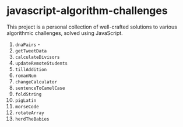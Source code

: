 # javascript-algorithm-challenges
This project is a personal collection of well-crafted solutions to various algorithmic challenges, solved using JavaScript.


1. `dnaPairs` -
2. `getTweetData`
3. `calculateDivisors`
4. `updateRemoteStudents`
5. `tillAddition`
6. `romanNum`
7. `changeCalculator`
8. `sentenceToCamelCase`
9. `foldString`
10. `pigLatin`
11. `morseCode`
12. `rotateArray`
13. `herdTheBabies`
